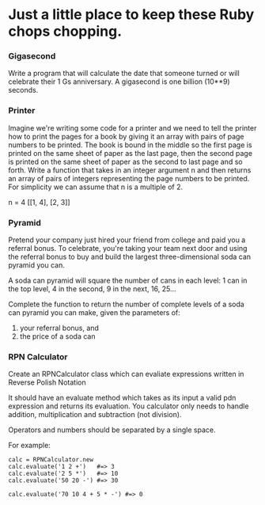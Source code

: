 # Just a little place to keep these Ruby chops chopping.


### Gigasecond

Write a program that will calculate the date that someone turned or will celebrate their 1 Gs anniversary.
A gigasecond is one billion (10**9) seconds.


### Printer

Imagine we're writing some code for a printer and we need to tell the printer how to print the pages for a book by giving it an array with pairs of page numbers to be printed. The book is bound in the middle so the first page is printed on the same sheet of paper as the last page, then the second page is printed on the same sheet of paper as the second to last page and so forth. Write a function that takes in an integer argument n and then returns an array of pairs of integers representing the page numbers to be printed. For simplicity we can assume that n is a multiple of 2.

n = 4 [[1, 4], [2, 3]]


### Pyramid

Pretend your company just hired your friend from college and paid you a referral bonus. To celebrate, you're taking your team next door and using the referral bonus to buy and build the largest three-dimensional soda can pyramid you can.

A soda can pyramid will square the number of cans in each level: 1 can in the top level, 4 in the second, 9 in the next, 16, 25...

Complete the function to return the number of complete levels of a soda can pyramid you can make, given the parameters of:

1) your referral bonus, and
2) the price of a soda can


### RPN Calculator

Create an RPNCalculator class which can evaliate expressions written in Reverse Polish Notation

It should have an evaluate method which takes as its input a valid pdn expression and returns its evaluation. You calculator only needs to handle addition, multiplication and subtraction (not division).

Operators and numbers should be separated by a single space.

For example:

<pre><code>calc = RPNCalculator.new
calc.evaluate('1 2 +')   #=> 3
calc.evaluate('2 5 *')   #=> 10
calc.evaluate('50 20 -') #=> 30

calc.evaluate('70 10 4 + 5 * -') #=> 0</code></pre>
